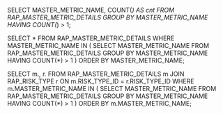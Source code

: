 SELECT MASTER_METRIC_NAME, COUNT(*) AS cnt
FROM RAP_MASTER_METRIC_DETAILS
GROUP BY MASTER_METRIC_NAME
HAVING COUNT(*) > 1;

SELECT *
FROM RAP_MASTER_METRIC_DETAILS
WHERE MASTER_METRIC_NAME IN (
    SELECT MASTER_METRIC_NAME
    FROM RAP_MASTER_METRIC_DETAILS
    GROUP BY MASTER_METRIC_NAME
    HAVING COUNT(*) > 1
)
ORDER BY MASTER_METRIC_NAME;

SELECT m.*, r.*
FROM RAP_MASTER_METRIC_DETAILS m
JOIN RAP_RISK_TYPE r ON m.RISK_TYPE_ID = r.RISK_TYPE_ID
WHERE m.MASTER_METRIC_NAME IN (
    SELECT MASTER_METRIC_NAME
    FROM RAP_MASTER_METRIC_DETAILS
    GROUP BY MASTER_METRIC_NAME
    HAVING COUNT(*) > 1
)
ORDER BY m.MASTER_METRIC_NAME;
